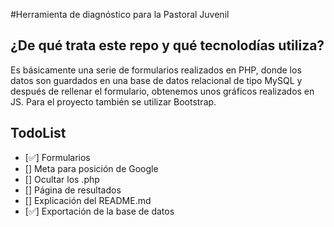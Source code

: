 #Herramienta de diagnóstico para la Pastoral Juvenil
## ¿De qué trata este repo y qué tecnolodías utiliza?
Es básicamente una serie de formularios realizados en PHP, donde los datos son guardados en una base de datos relacional de tipo MySQL y después de rellenar el formulario, obtenemos unos gráficos realizados en JS. Para el proyecto también se utilizar Bootstrap.
## TodoList
- [✅] Formularios
- [] Meta para posición de Google
- [] Ocultar los .php
- [] Página de resultados
- [] Explicación del README.md
- [✅] Exportación de la base de datos